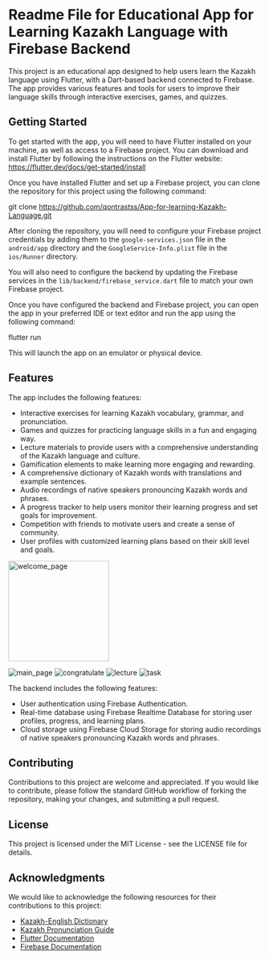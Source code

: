 # Readme File for Educational App for Learning Kazakh Language with Firebase Backend

This project is an educational app designed to help users learn the Kazakh language using Flutter, with a Dart-based backend connected to Firebase. The app provides various features and tools for users to improve their language skills through interactive exercises, games, and quizzes.

## Getting Started

To get started with the app, you will need to have Flutter installed on your machine, as well as access to a Firebase project. You can download and install Flutter by following the instructions on the Flutter website: https://flutter.dev/docs/get-started/install

Once you have installed Flutter and set up a Firebase project, you can clone the repository for this project using the following command:

git clone https://github.com/qontrastss/App-for-learning-Kazakh-Language.git
  
  
After cloning the repository, you will need to configure your Firebase project credentials by adding them to the `google-services.json` file in the `android/app` directory and the `GoogleService-Info.plist` file in the `ios/Runner` directory.

You will also need to configure the backend by updating the Firebase services in the `lib/backend/firebase_service.dart` file to match your own Firebase project.

Once you have configured the backend and Firebase project, you can open the app in your preferred IDE or text editor and run the app using the following command:

flutter run
  
  
This will launch the app on an emulator or physical device.

## Features

The app includes the following features:

- Interactive exercises for learning Kazakh vocabulary, grammar, and pronunciation.
- Games and quizzes for practicing language skills in a fun and engaging way.
- Lecture materials to provide users with a comprehensive understanding of the Kazakh language and culture.
- Gamification elements to make learning more engaging and rewarding.
- A comprehensive dictionary of Kazakh words with translations and example sentences.
- Audio recordings of native speakers pronouncing Kazakh words and phrases.
- A progress tracker to help users monitor their learning progress and set goals for improvement.
- Competition with friends to motivate users and create a sense of community.
- User profiles with customized learning plans based on their skill level and goals.

<img src="https://user-images.githubusercontent.com/74404406/228928391-a2347cc8-11fb-42ab-ba53-62c1f64f38a6.jpg" alt="welcome_page" width="200"/>

<!-- ![welcome_page](https://user-images.githubusercontent.com/74404406/228928391-a2347cc8-11fb-42ab-ba53-62c1f64f38a6.jpg) -->
![main_page](https://user-images.githubusercontent.com/74404406/228928445-2acefb1e-ed11-4812-8ab5-85b7390d9948.jpg)
![congratulate](https://user-images.githubusercontent.com/74404406/228928471-aafc7fa8-c2d0-4f22-8a9f-0054de676bee.jpg)
![lecture](https://user-images.githubusercontent.com/74404406/228928515-6a59d90a-5601-46b7-8e06-931765f6b864.jpg)
![task](https://user-images.githubusercontent.com/74404406/228928535-de7e04b2-38ce-4eff-b7f9-89104f1c4f8d.jpg)

The backend includes the following features:

- User authentication using Firebase Authentication.
- Real-time database using Firebase Realtime Database for storing user profiles, progress, and learning plans.
- Cloud storage using Firebase Cloud Storage for storing audio recordings of native speakers pronouncing Kazakh words and phrases.

## Contributing

Contributions to this project are welcome and appreciated. If you would like to contribute, please follow the standard GitHub workflow of forking the repository, making your changes, and submitting a pull request.

## License

This project is licensed under the MIT License - see the LICENSE file for details.

## Acknowledgments

We would like to acknowledge the following resources for their contributions to this project:

- [Kazakh-English Dictionary](https://glosbe.com/kk/en/)
- [Kazakh Pronunciation Guide](https://forvo.com/languages/kk/)
- [Flutter Documentation](https://flutter.dev/docs)
- [Firebase Documentation](https://firebase.google.com/docs/)
